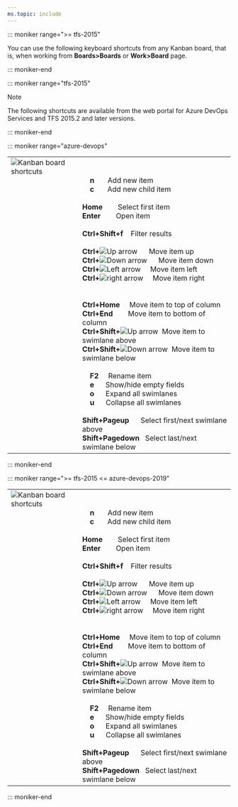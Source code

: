 ```yaml
---
ms.topic: include
---
```


<a id="kanban-board-shortcuts"></a>

::: moniker range=">= tfs-2015"

You can use the following keyboard shortcuts from any Kanban board, that is, when working from **Boards>Boards** or **Work>Board** page.

::: moniker-end

::: moniker range="tfs-2015"

> [!NOTE]  
> The following shortcuts are available from the web portal for Azure DevOps Services and TFS 2015.2 and later versions.

::: moniker-end

::: moniker range="azure-devops"

<table>
<tbody valign="top">
<tr>
<td><img src="/azure/devops/media/keyboard-shortcuts/kanban-board-shortcuts-cloud-original.png" alt="Kanban board shortcuts"/></td>
<td>
<br/><br/>
&nbsp;&nbsp;&nbsp;&nbsp;<strong>n</strong>&nbsp;&nbsp;&nbsp;&nbsp;&nbsp;&nbsp;&nbsp;Add new item <br/>
&nbsp;&nbsp;&nbsp;&nbsp;<strong>c</strong>&nbsp;&nbsp;&nbsp;&nbsp;&nbsp;&nbsp;&nbsp;Add new child item<br/><br/>
<strong>Home</strong>&nbsp;&nbsp;&nbsp;&nbsp;&nbsp;&nbsp;&nbsp;&nbsp;Select first item <br/>
<strong>Enter</strong>&nbsp;&nbsp;&nbsp;&nbsp;&nbsp;&nbsp;&nbsp;&nbsp;Open item<br/>
<br/>
<strong>Ctrl+Shift+f</strong>&nbsp;&nbsp;&nbsp;&nbsp;Filter results<br/>
<br/>
<strong>Ctrl+</strong><img src="/azure/devops/boards/media/icons/Arrow_Up.png" alt="Up arrow"/> &nbsp;&nbsp;&nbsp;&nbsp;&nbsp;Move item up<br/>
<strong>Ctrl+</strong><img src="/azure/devops/boards/media/icons/Arrow_Down.png" alt="Down arrow"/>&nbsp;&nbsp;&nbsp;&nbsp;&nbsp;&nbsp;Move item down<br/>
<strong>Ctrl+</strong><img src="/azure/devops/boards/media/icons/Arrow_Next.png" alt="Left arrow"/>&nbsp;&nbsp;&nbsp;&nbsp;&nbsp;Move item left<br/>
<strong>Ctrl+</strong><img src="/azure/devops/boards/media/icons/Arrow_Previous.png" alt="right arrow"/>&nbsp;&nbsp;&nbsp;&nbsp;&nbsp;Move item right<br/><br/><br/>
<strong>Ctrl+Home</strong>&nbsp;&nbsp;&nbsp;&nbsp;&nbsp;Move item to top of column<br/>
<strong>Ctrl+End</strong>&nbsp;&nbsp;&nbsp;&nbsp;&nbsp;&nbsp;&nbsp;&nbsp;Move item to bottom of column<br/>
<strong>Ctrl+Shift+</strong><img src="/azure/devops/boards/media/icons/Arrow_Up.png" alt="Up arrow"/>&nbsp;&nbsp;Move item to swimlane above<br/>
<strong>Ctrl+Shift+</strong><img src="/azure/devops/boards/media/icons/Arrow_Down.png" alt="Down arrow"/>&nbsp;&nbsp;Move item to swimlane below <br/>
<br/>
&nbsp;&nbsp;&nbsp;&nbsp;<strong>F2</strong>&nbsp;&nbsp;&nbsp;&nbsp;&nbsp;Rename item<br/>
&nbsp;&nbsp;&nbsp;&nbsp;<strong>e</strong>&nbsp;&nbsp;&nbsp;&nbsp;&nbsp;&nbsp;Show/hide empty fields<br/>
&nbsp;&nbsp;&nbsp;&nbsp;<strong>o</strong>&nbsp;&nbsp;&nbsp;&nbsp;&nbsp;&nbsp;Expand all swimlanes<br/>
&nbsp;&nbsp;&nbsp;&nbsp;<strong>u</strong>&nbsp;&nbsp;&nbsp;&nbsp;&nbsp;&nbsp;Collapse all swimlanes<br/>
<br/> 
<strong>Shift+Pageup</strong>&nbsp;&nbsp;&nbsp;&nbsp;&nbsp;&nbsp;Select first/next swimlane above<br/>
<strong>Shift+Pagedown</strong>&nbsp;&nbsp;&nbsp;Select last/next swimlane below<br/>
</td>
</tr>
</tbody>
</table>

::: moniker-end

::: moniker range=">= tfs-2015 <= azure-devops-2019"

<table>
<tbody valign="top">
<tr>
<td><img src="/azure/devops/media/keyboard-shortcuts/kanban-board-shortcuts.png" alt="Kanban board shortcuts"/></td>
<td>
<br/><br/>
&nbsp;&nbsp;&nbsp;&nbsp;<strong>n</strong>&nbsp;&nbsp;&nbsp;&nbsp;&nbsp;&nbsp;&nbsp;Add new item <br/>
&nbsp;&nbsp;&nbsp;&nbsp;<strong>c</strong>&nbsp;&nbsp;&nbsp;&nbsp;&nbsp;&nbsp;&nbsp;Add new child item<br/><br/>
<strong>Home</strong>&nbsp;&nbsp;&nbsp;&nbsp;&nbsp;&nbsp;&nbsp;&nbsp;Select first item <br/>
<strong>Enter</strong>&nbsp;&nbsp;&nbsp;&nbsp;&nbsp;&nbsp;&nbsp;&nbsp;Open item<br/>
<br/>
<strong>Ctrl+Shift+f</strong>&nbsp;&nbsp;&nbsp;&nbsp;Filter results<br/>
<br/>
<strong>Ctrl+</strong><img src="/azure/devops/boards/media/icons/Arrow_Up.png" alt="Up arrow"/> &nbsp;&nbsp;&nbsp;&nbsp;&nbsp;Move item up<br/>
<strong>Ctrl+</strong><img src="/azure/devops/boards/media/icons/Arrow_Down.png" alt="Down arrow"/>&nbsp;&nbsp;&nbsp;&nbsp;&nbsp;&nbsp;Move item down<br/>
<strong>Ctrl+</strong><img src="/azure/devops/boards/media/icons/Arrow_Next.png" alt="Left arrow"/>&nbsp;&nbsp;&nbsp;&nbsp;&nbsp;Move item left<br/>
<strong>Ctrl+</strong><img src="/azure/devops/boards/media/icons/Arrow_Previous.png" alt="right arrow"/>&nbsp;&nbsp;&nbsp;&nbsp;&nbsp;Move item right<br/><br/><br/>
<strong>Ctrl+Home</strong>&nbsp;&nbsp;&nbsp;&nbsp;&nbsp;Move item to top of column<br/>
<strong>Ctrl+End</strong>&nbsp;&nbsp;&nbsp;&nbsp;&nbsp;&nbsp;&nbsp;&nbsp;Move item to bottom of column<br/>
<strong>Ctrl+Shift+</strong><img src="/azure/devops/boards/media/icons/Arrow_Up.png" alt="Up arrow"/>&nbsp;&nbsp;Move item to swimlane above<br/>
<strong>Ctrl+Shift+</strong><img src="/azure/devops/boards/media/icons/Arrow_Down.png" alt="Down arrow"/>&nbsp;&nbsp;Move item to swimlane below <br/>
<br/>
&nbsp;&nbsp;&nbsp;&nbsp;<strong>F2</strong>&nbsp;&nbsp;&nbsp;&nbsp;&nbsp;Rename item<br/>
&nbsp;&nbsp;&nbsp;&nbsp;<strong>e</strong>&nbsp;&nbsp;&nbsp;&nbsp;&nbsp;&nbsp;Show/hide empty fields<br/>
&nbsp;&nbsp;&nbsp;&nbsp;<strong>o</strong>&nbsp;&nbsp;&nbsp;&nbsp;&nbsp;&nbsp;Expand all swimlanes<br/>
&nbsp;&nbsp;&nbsp;&nbsp;<strong>u</strong>&nbsp;&nbsp;&nbsp;&nbsp;&nbsp;&nbsp;Collapse all swimlanes<br/>
<br/> 
<strong>Shift+Pageup</strong>&nbsp;&nbsp;&nbsp;&nbsp;&nbsp;&nbsp;Select first/next swimlane above<br/>
<strong>Shift+Pagedown</strong>&nbsp;&nbsp;&nbsp;Select last/next swimlane below<br/>
</td>
</tr>
</tbody>
</table>

::: moniker-end

